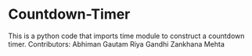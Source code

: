 # Countdown-Timer
This is a python code that imports time module to construct a countdown timer.
Contributors:
Abhiman Gautam
Riya Gandhi
Zankhana Mehta
